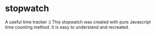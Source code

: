 # stopwatch
A useful time tracker :)
This stopwatch was created with pure Javascript time counting method. It is easy to understand and recreated.  
